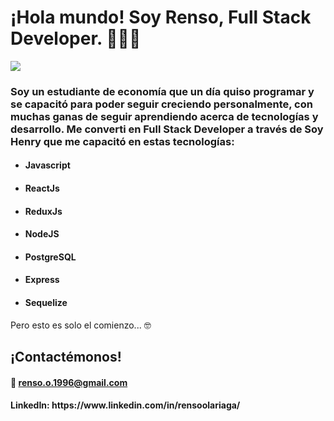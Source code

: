 <h1> ¡Hola mundo! Soy Renso, Full Stack Developer. 👋👨‍💻 </h1>

<img src='https://repository-images.githubusercontent.com/248812720/56902700-c5bd-11ea-813f-ed8631377258'> </img>

<p>

  <h3> Soy un estudiante de economía que un día quiso programar y se capacitó para poder seguir creciendo personalmente, con muchas ganas de seguir aprendiendo acerca de tecnologías y desarrollo. Me converti en Full Stack Developer a través de Soy Henry que me capacitó en estas tecnologías: </h3>

<ul>

  <li>
    <h4> Javascript </h4>
  </li>
  <li>
    <h4> ReactJs </h4>
  </li>
  <li>
    <h4> ReduxJs </h4>
  </li>
  <li> 
    <h4> NodeJS </h4>
  </li>
  <li>
    <h4> PostgreSQL </h4>
  </li>
  <li> 
    <h4> Express </h4>
  </li>
  <li> 
    <h4> Sequelize </h4>
  </li>

</ul>

Pero esto es solo el comienzo... 🤓


</p>

<h2> ¡Contactémonos! </h2>

<p>


  <a> <h4> 📧 renso.o.1996@gmail.com </h4> </a>

  <h4> LinkedIn:  https://www.linkedin.com/in/rensoolariaga/ </h4>

</p>


